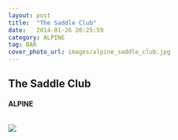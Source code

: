 ```yaml
---
layout: post
title:  "The Saddle Club"
date:   2014-01-26 20:25:59
category: ALPINE
tag: BAR
cover_photo_url: images/alpine_saddle_club.jpg
---
```


<div class="section-title">
  <h2>The Saddle Club</h2>
    <h4>ALPINE</h4>
    <div class="divider-border"></div>
</div> 
<div class="column small-6">
    <p>
    </p>
<div class="column small-6">
    <img src="{{ "/images/alpine_saddle_club.jpg" | prepend: site.baseurl }}">
</div>